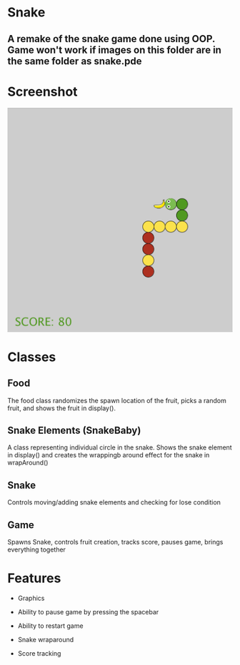 # Snake
## A remake of the snake game done using OOP. Game won't work if images on this folder are in the same folder as snake.pde

# Screenshot
[<img align="center" src="https://github.com/youssef-ahamid/introToIM/blob/master/April_7/screenshot.png" alt="screenshot" width="800">](#)



# Classes
## Food
The food class randomizes the spawn location of the fruit, picks a random fruit, and shows the fruit in display().

## Snake Elements (SnakeBaby)
A class representing individual circle in the snake. Shows the snake element in display() and creates the wrappingb around effect for the snake in wrapAround()

## Snake
Controls moving/adding snake elements and checking for lose condition

## Game
Spawns Snake, controls fruit creation, tracks score, pauses game, brings everything together

# Features
- Graphics

- Ability to pause game by pressing the spacebar

- Ability to restart game

- Snake wraparound

- Score tracking



